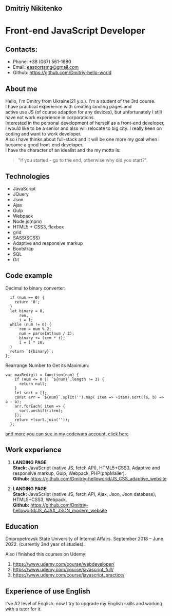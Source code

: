 ## Dmitriy Nikitenko
# Front-end JavaScript Developer  
## Contacts:
* Phone: +38 (067) 561-1680  
* Email: easportstng@gmail.com  
* Github: https://github.com/Dmitriy-hello-world  
## About me
Hello, I'm Dmitry from Ukraine(21 y.o.). I'm a student of the 3rd course.  
I have practical experience with creating landing pages and   
active use JS (of course adaption for any devices), but unfortunately I still have not work
experience in corporations.  
Interested in the personal development of
herself as a front-end developer,   
I would like to be a senior and also will
relocate to big city. I really keen on coding and want to work developer.  
Also i have thinks about full-stack and it will be one more my goal when
i become a good front-end developer.  
I have the character of an idealist
and the my motto is:   
>"if you started - go to the end, otherwise why did you
>start?".  
 
## Technologies
* JavaScript
* JQuery
* Json
* Ajax
* Gulp
* Webpack
* Node.js(npm)
* HTML5 + CSS3, flexbox
* grid
* SASS(SCSS)
* Adaptive and responsive markup
* Bootstrap
* SQL
* Git
## Code example
Decimal to binary converter:  
```function decToBin(num) {
  if (num == 0) {
    return '0';
  }
  let binary = 0,
      rem,
      i = 1;
  while (num != 0) {
      rem = num % 2;
      num = parseInt(num / 2);
      binary += (rem * i);
      i = i * 10;
  }
  return `${binary}`;
};
```
Rearrange Number to Get its Maximum:  
```
var maxRedigit = function(num) {
    if (num <= 0 || `${num}`.length != 3) {
      return null;
    }
    let sort = [];
    const arr = `${num}`.split('').map( item => +item).sort((a, b) => a - b);
    arr.forEach( item => {
      sort.unshift(item);
    });
    return +(sort.join(''));
  };
```
[and more you can see in my codewars account, click here](https://www.codewars.com/users/Dmitriy-hello-world/completed_solutions)  
## Work experience  
1) **LANDING PAGE**  
**Stack:** JavaScript (native JS, fetch API), HTML5+CSS3, Adaptive and
responsive markup, Gulp, Webpack, PHP(phpMailer).  
**Github:** https://github.com/Dmitriy-helloworld/JS_CSS_adaptive_website  

2) **LANDING PAGE**  
**Stack:** JavaScript (native JS, fetch API, Ajax, Json, Json database),
HTML5+CSS3, Webpack.  
**Github:** https://github.com/Dmitriy-helloworld/JS_AJAX_JSON_modern_website
## Education
Dnipropetrovsk State University
of Internal Affairs. September
2018 – June 2022. (currently 3nd
year of studies).  

Also i finished this courses on Udemy:
1) https://www.udemy.com/course/webdeveloper/
2) https://www.udemy.com/course/javascript_full/
3) https://www.udemy.com/course/javascript_practice/
## Experience of use English 
I've A2 level of English. now I try to upgrade my English skills and working with a tutor for it.
